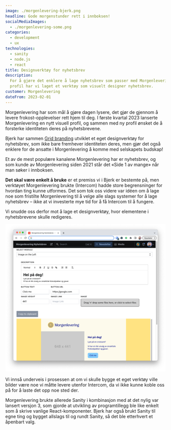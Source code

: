 ```yaml
---
image: ./morgenlevering-bjerk.png
headline: Gode morgenstunder rett i innboksen!
socialMediaImages:
  - ./morgenlevering-some.png
categories:
  - development
  - ux
technologies:
  - sanity
  - node.js
  - react
title: Designverktøy for nyhetsbrev
description:
  For å gjøre det enklere å lage nyhetsbrev som passer med Morgenleverings nye
  profil har vi laget et verktøy som visuelt designer nyhetsbrev.
customer: Morgenlevering
dateFrom: 2023-02-01
---
```


Morgenlevering har som mål å gjøre dagen lysere, det gjør de gjennom å levere
frokost-opplevelser rett hjem til deg. I første kvartal 2023 lanserte
Morgenlevering en nytt visuell profil, og sammen med ny profil ønsket de å
forsterke identiteten deres på nyhetsbrevene.

Bjerk har sammen [Grid branding](https://grid.no) utviklet et eget designverktøy
for nyhetsbrev, som ikke bare fremhever identiteten deres, men gjør det også
enklere for de ansatte i Morgenlevering å komme med selskapets budskap!

Et av de mest populære kanalene Morgenlevering har er nyhetsbrev, og som kunde
av Morgenlevering siden 2021 står det «Side 1 av mange» når man søker i
innboksen.

**Det skal være enkelt å bruke** er et premiss vi i Bjerk er bestemte på, men
verktøyet Morgenlevering brukte (Intercom) hadde store begrensninger for hvordan
ting kunne utformes. Det som tok oss videre var idéen om å lage noe som
fristilte Morgenlevering til å velge alle slags systemer for å lage nyhetsbrev –
ikke at vi investerte mye tid for å få Intercom til å fungere.

Vi snudde oss derfor mot å lage et designverktøy, hvor elementene i
nyhetsbrevene skulle redigeres.

![Designverktøy for nyhetsbrev](./morgenlevering-ui.png)

Vi innså underveis i prosessen at om vi skulle bygge et eget verktøy ville
bilder være noe vi måtte levere utenfor Intercom, da vi ikke kunne koble oss på
for å laste det opp noe sted der.

Morgenlevering brukte allerede Sanity i kombinasjon med at det nylig var lansert
versjon 3, som gjorde at utvikling av programtillegg ble like enkelt som å
skrive vanlige React-komponenter. Bjerk har også brukt Sanity til egne ting og
bygget allslags til og rundt Sanity, så det ble etterhvert et åpenbart valg.